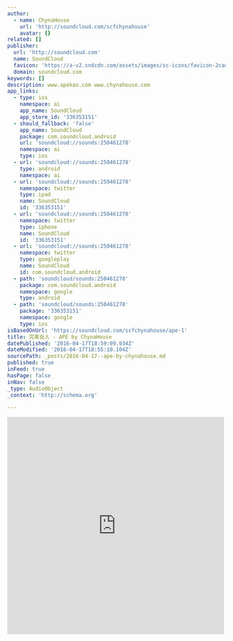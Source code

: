 ```yaml
---
author:
  - name: ChynaHouse
    url: 'http://soundcloud.com/scfchynahouse'
    avatar: {}
related: []
publisher:
  url: 'http://soundcloud.com'
  name: SoundCloud
  favicon: 'https://a-v2.sndcdn.com/assets/images/sc-icons/favicon-2cadd14b.ico'
  domain: soundcloud.com
keywords: []
description: www.apekao.com www.chynahouse.com
app_links:
  - type: ios
    namespace: ai
    app_name: SoundCloud
    app_store_id: '336353151'
  - should_fallback: 'false'
    app_name: SoundCloud
    package: com.soundcloud.android
    url: 'soundcloud://sounds:250461278'
    namespace: ai
    type: ios
  - url: 'soundcloud://sounds:250461278'
    type: android
    namespace: ai
  - url: 'soundcloud://sounds:250461278'
    namespace: twitter
    type: ipad
    name: SoundCloud
    id: '336353151'
  - url: 'soundcloud://sounds:250461278'
    namespace: twitter
    type: iphone
    name: SoundCloud
    id: '336353151'
  - url: 'soundcloud://sounds:250461278'
    namespace: twitter
    type: googleplay
    name: SoundCloud
    id: com.soundcloud.android
  - path: 'soundcloud/sounds:250461278'
    package: com.soundcloud.android
    namespace: google
    type: android
  - path: 'soundcloud/sounds:250461278'
    package: '336353151'
    namespace: google
    type: ios
isBasedOnUrl: 'https://soundcloud.com/scfchynahouse/ape-1'
title: 完美女人 - APE by ChynaHouse
datePublished: '2016-04-17T18:59:09.934Z'
dateModified: '2016-04-17T18:55:10.104Z'
sourcePath: _posts/2016-04-17--ape-by-chynahouse.md
published: true
inFeed: true
hasPage: false
inNav: false
_type: AudioObject
_context: 'http://schema.org'

---
```

<iframe src="https://cdn.embedly.com/widgets/media.html?src=https%3A%2F%2Fw.soundcloud.com%2Fplayer%2F%3Fvisual%3Dtrue%26url%3Dhttp%253A%252F%252Fapi.soundcloud.com%252Ftracks%252F250461278%26show_artwork%3Dtrue&amp;url=https%3A%2F%2Fsoundcloud.com%2Fscfchynahouse%2Fape-1&amp;image=http%3A%2F%2Fi1.sndcdn.com%2Fartworks-000149845485-ygh7if-t500x500.jpg&amp;key=b7d04c9b404c499eba89ee7072e1c4f7&amp;type=text%2Fhtml&amp;schema=soundcloud" width="500" height="500" scrolling="no" frameborder="0" allowfullscreen="allowfullscreen" style=""></iframe>